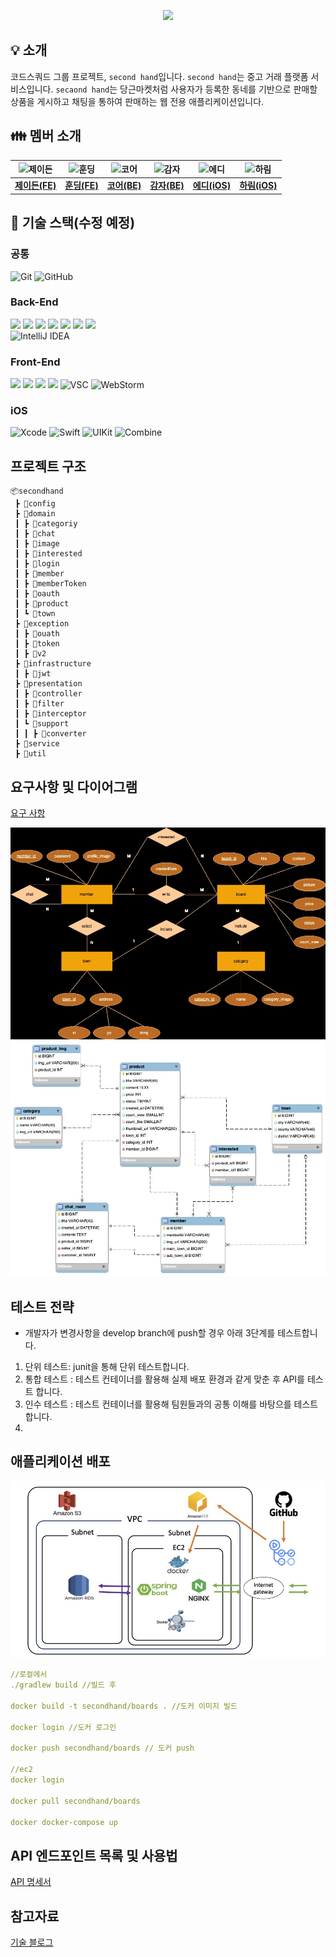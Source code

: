 <p align="center"><a href="https://github.com/codesquad-members-2023-final/second-hand/wiki"><img src="https://img.shields.io/badge/Issue%20tracker-Wiki-007396?style=flat-square&logo=Wikipedia&logoColor=white"/><a/>

## 💡 소개

코드스쿼드 그룹 프로젝트, `second hand`입니다. `second hand`는 중고 거래 플랫폼 서비스입니다.
`secaond hand`는 당근마켓처럼 사용자가 등록한 동네를 기반으로 판매할 상품을 게시하고 채팅을 통하여 판매하는 웹 전용 애플리케이션입니다.

## 👪 멤버 소개

| ![제이든](https://ca.slack-edge.com/T74H5245A-U04G7GJ0P2L-bacfbaf4a8b0-512) | ![훈딩](https://ca.slack-edge.com/T74H5245A-U04G7AA960G-8505f67ac0b2-512) | ![코어](https://ca.slack-edge.com/T74H5245A-U04FPGLJ1RT-8f62ed7aacda-512) | ![감자](https://ca.slack-edge.com/T74H5245A-U04FKNG54NN-2cc5a583b166-512) | ![에디](https://ca.slack-edge.com/T74H5245A-U04FJKH8R55-c7e7b5c2d3f9-512) | ![하림](https://ca.slack-edge.com/T74H5245A-U04FHTJNW90-b5bdb4a1a336-512) |
| :-----------------------------------------------------------: | :------------------------------------------------------------: | :----------------------------------------------------------------: | :-----------------------------------------------------------: | :-----------------------------------------------------------: | :-----------------------------------------------------------: |
|        [**제이든(FE)**](https://github.com/JaydenLee1116)         |           [**훈딩(FE)**](https://github.com/hoongding)           |         [**코어(BE)**](https://github.com/meena2003)         |        [**감자(BE)**](https://github.com/leegyeongwhan)         |        [**에디(iOS)**](https://github.com/raindropiOS)         |        [**하림(iOS)**](https://github.com/harimrim)         |

## 🧾 기술 스택(수정 예정)

### 공통

![Git](https://img.shields.io/badge/-Git-F05032?style=flat&logo=Git&logoColor=white)
![GitHub](https://img.shields.io/badge/-GitHub-181717?style=flat&logo=GitHub&logoColor=white)

### Back-End

<img src="https://img.shields.io/badge/Java-007396?style=flat&logo=Java&logoColor=white"/> <img src="https://img.shields.io/badge/SpringBoot-6DB33F?style=flat&logo=SpringBoot&logoColor=white"/> <img src="https://img.shields.io/badge/AWS-FA7343?style=flat&logo=AmazonAWS&logoColor=white"/> <img src="https://img.shields.io/badge/MySQL-4479A1?style=flat&logo=MySQL&logoColor=white"/> <img src="https://img.shields.io/badge/Docker-2496ED?style=flat-square&logo=Docker&logoColor=white"/>  <img src="https://img.shields.io/badge/MySQL-4479A1?style=flat&logo=MySQL&logoColor=white"/> <img src="https://img.shields.io/badge/redis-%23DD0031.svg?style=for-the-badge&logo=redis&logoColor=white"/>  
 ![IntelliJ IDEA](https://img.shields.io/badge/-IntelliJ%20IDEA-FF3850?style=flat&logo=IntelliJ%20IDEA&logoColor=white)


### Front-End

<img src="https://img.shields.io/badge/Typescript-3178C6?style=flat&logo=TypeScript&logoColor=white"/> <img src="https://img.shields.io/badge/React-61DAFB?style=flat&logo=React&logoColor=white"/> <img src="https://img.shields.io/badge/-Tailwind-38B2AC?style=flat&logo=Tailwind%20CSS&logoColor=white"/> <img src="https://img.shields.io/badge/-Storybook-FF4785?style=flat&logo=Storybook&logoColor=white"/> ![VSC](https://img.shields.io/badge/-Visual%20Studio%20Code-007ACC?style=flat&logo=Visual%20Studio%20Code&logoColor=white) ![WebStorm](https://img.shields.io/badge/-WebStorm-00A3E0?style=flat&logo=WebStorm&logoColor=white)


### iOS

![Xcode](https://img.shields.io/badge/-Xcode-1575F9?style=flat&logo=Xcode&logoColor=white)
![Swift](https://img.shields.io/badge/-Swift-FA7343?style=flat&logo=Swift&logoColor=white)
![UIKit](https://img.shields.io/badge/-UIKit-00599C?style=flat&logo=UIKit&logoColor=white)
![Combine](https://img.shields.io/badge/-Combine-FF7B17?style=flat&logo=Swift&logoColor=white)


## 프로젝트 구조
```
📦secondhand
 ┣ 📂config
 ┣ 📂domain
 ┃ ┣ 📂categoriy
 ┃ ┣ 📂chat
 ┃ ┣ 📂image
 ┃ ┣ 📂interested
 ┃ ┣ 📂login
 ┃ ┣ 📂member
 ┃ ┣ 📂memberToken
 ┃ ┣ 📂oauth
 ┃ ┣ 📂product
 ┃ ┗ 📂town
 ┣ 📂exception
 ┃ ┣ 📂ouath
 ┃ ┣ 📂token
 ┃ ┣ 📂v2
 ┣ 📂infrastructure
 ┃ ┣ 📂jwt
 ┣ 📂presentation
 ┃ ┣ 📂controller
 ┃ ┣ 📂filter
 ┃ ┣ 📂interceptor
 ┃ ┗ 📂support
 ┃ ┃ ┣ 📂converter
 ┣ 📂service
 ┣ 📂util
```
## 요구사항 및 다이어그램

[요구 사항](https://hill-mongoose-402.notion.site/d3016db5a3b54ae687677e26234cd3b2?pvs=4)

![img_1.png](img_1.png)
![img_2.png](img_2.png)

## 테스트 전략

- 개발자가 변경사항을 develop branch에 push할 경우 아래 3단계를 테스트합니다.
1. 단위 테스트: junit을 통해 단위 테스트합니다.
2. 통합 테스트 : 테스트 컨테이너를 활용해 실제 배포 환경과 같게 맞춘 후 API를 테스트 합니다.
3. 인수 테스트 : 테스트 컨테이너를 활용해 팀원들과의 공통 이해를 바탕으를 테스트 합니다.
4. 
## 애플리케이션 배포
![img.png](img.png)
```yaml
//로컬에서
./gradlew build //빌드 후

docker build -t secondhand/boards . //도커 이미지 빌드

docker login //도커 로그인

docker push secondhand/boards // 도커 push

//ec2
docker login

docker pull secondhand/boards

docker docker-compose up
```
## API 엔드포인트 목록 및 사용법

[API 명세서](https://hill-mongoose-402.notion.site/API-0576b87e6fa44d85a6427e1b4cebfadc?pvs=4)

## 참고자료

[기술 블로그](https://leegyeongwhan.github.io/)
